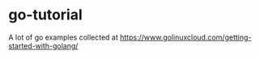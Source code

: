 # go-tutorial
A lot of go examples collected at https://www.golinuxcloud.com/getting-started-with-golang/
